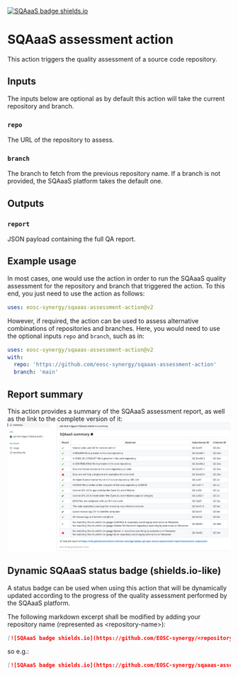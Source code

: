 <!--
SPDX-FileCopyrightText: Copyright contributors to the Software Quality Assurance as a Service (SQAaaS) project.

SPDX-License-Identifier: GPL-3.0-only
-->

[![SQAaaS badge shields.io](https://github.com/EOSC-synergy/sqaaas-assessment-action.assess.sqaaas/raw/release/2.0.0/.badge/status_shields.svg)](https://sqaaas.eosc-synergy.eu/#/full-assessment/report/https://raw.githubusercontent.com/eosc-synergy/sqaaas-assessment-action.assess.sqaaas/release/2.0.0/.report/assessment_output.json)

# SQAaaS assessment action

This action triggers the quality assessment of a source code repository.

## Inputs

The inputs below are optional as by default this action will take the current repository and branch.

### `repo`

The URL of the repository to assess.

### `branch`

The branch to fetch from the previous repository name. If a branch is not provided, the SQAaaS platform takes the default one.

## Outputs

### `report`

JSON payload containing the full QA report.

## Example usage

In most cases, one would use the action in order to run the SQAaaS quality assessment for the repository and branch
that triggered the action. To this end, you just need to use the action as follows:

```yaml
uses: eosc-synergy/sqaaas-assessment-action@v2
```

However, if required, the action can be used to assess alternative combinations of repositories and branches. Here, you
would need to use the optional inputs `repo` and `branch`, such as in:

```yaml
uses: eosc-synergy/sqaaas-assessment-action@v2
with:
  repo: 'https://github.com/eosc-synergy/sqaaas-assessment-action'
  branch: 'main'
```

## Report summary

This action provides a summary of the SQAaaS assessment report, as well as the link to the complete version of it:
![GH action's summary report](./imgs/summary_report.png)


## Dynamic SQAaaS status badge (shields.io-like)

A status badge can be used when using this action that will be dynamically updated according to the progress of the quality
assessment performed by the SQAaaS platform.

The following markdown excerpt shall be modified by adding your repository name (represented as \<repository-name\>):

```markdown
[![SQAaaS badge shields.io](https://github.com/EOSC-synergy/<repository-name>.assess.sqaaas/raw/<branch-name>/.badge/status_shields.svg)](https://sqaaas.eosc-synergy.eu/#/full-assessment/report/https://raw.githubusercontent.com/eosc-synergy/<your-repository-name>.assess.sqaaas/<branch-name>/.report/assessment_output.json)
```

so e.g.:

```markdown
[![SQAaaS badge shields.io](https://github.com/EOSC-synergy/sqaaas-assessment-action.assess.sqaaas/raw/main/.badge/status_shields.svg)](https://sqaaas.eosc-synergy.eu/#/full-assessment/report/https://raw.githubusercontent.com/eosc-synergy/sqaaas-assessment-action.assess.sqaaas/main/.report/assessment_output.json)
```
